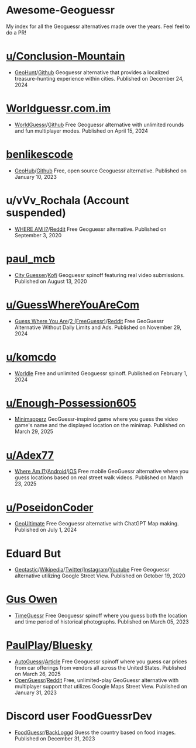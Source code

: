 # Awesome-Geoguessr
My index for all the Geoguessr alternatives made over the years. Feel feel to do a PR!
# [u/Conclusion-Mountain](https://www.reddit.com/user/Conclusion-Mountain/)
- [GeoHunt](https://geohunt.vercel.app/)/[Github](https://github.com/vishdadhich092004/geohunt) Geoguessr alternative that provides a localized treasure-hunting experience within cities. Published on December 24, 2024

# [Worldguessr.com.im](https://worldguessr.com.im/)
- [WorldGuessr](https://www.worldguessr.com/)/[Github](https://github.com/codergautam/worldguessr) Free Geoguessr alternative with unlimited rounds and fun multiplayer modes. Published on April 15, 2024

# [benlikescode](https://github.com/benlikescode)
- [GeoHub](https://www.geohub.gg/)/[Github](https://github.com/benlikescode/geohub) Free, open source Geoguessr alternative. Published on January 10, 2023

# u/vVv_Rochala (Account suspended)
- [WHERE AM I?](https://www.wuri.ai/)/[Reddit](https://www.reddit.com/r/geoguessr/comments/ilkyql/check_out_my_free_geoguessr_alternative_less/) Free Geoguessr alternative. Published on September 3, 2020

# [paul_mcb](https://x.com/paul_mcb)
- [City Guesser](https://virtualvacation.us/)/[Kofi](https://ko-fi.com/cityguesser) Geoguessr spinoff featuring real video submissions. Published on August 13, 2020

# [u/GuessWhereYouAreCom](https://www.reddit.com/user/GuessWhereYouAreCom/)
- [Guess Where You Are](https://guesswhereyouare.com/)/[2 (FreeGuessr)](https://freeguessr.com)/[Reddit](https://www.reddit.com/r/freegames/comments/1jhjtpp/freeguessrcom_free_geoguessr_alternative_without/) Free GeoGuessr Alternative Without Daily Limits and Ads. Published on November 29, 2024

# [u/komcdo](https://www.reddit.com/user/komcdo/)
- [Worldle](https://worldledaily.com/) Free and unlimited Geoguessr spinoff. Published on February 1, 2024

# [u/Enough-Possession605](https://www.reddit.com/user/Enough-Possession605/)
- [Minimapperz](https://minimapperz.com/) GeoGuessr-inspired game where you guess the video game's name and the displayed location on the minimap. Published on March 29, 2025

# [u/Adex77](https://www.reddit.com/user/Adex77/)
- [Where Am I?](https://whereamigame.app/)/[Android](https://play.google.com/store/apps/details?id=com.adex77.WhereAmI)/[iOS](https://apps.apple.com/us/app/where-am-i-geoguess-game/id6657987209) Free mobile GeoGuessr alternative where you guess locations based on real street walk videos. Published on March 23, 2025

# [u/PoseidonCoder](https://www.reddit.com/user/PoseidonCoder/)
- [GeoUltimate](https://www.geoultimate.com/) Free Geoguessr alternative with ChatGPT Map making. Published on July 1, 2024

# Eduard But
- [Geotastic](https://geotastic.net/)/[Wikipedia](https://pt.wikipedia.org/wiki/Geotastic)/[Twitter](https://x.com/geotastic_game)/[Instagram](https://www.instagram.com/officialgeotastic/)/[Youtube](https://www.youtube.com/watch?v=4EU59_3cBl8) Free Geoguessr alternative utilizing Google Street View.​ Published on October 19, 2020

# [Gus Owen](https://x.com/gusowennn)
- [TimeGuessr](https://timeguessr.com/) Free Geoguessr spinoff where you guess both the location and time period of historical photographs. Published on March 05, 2023

# [PaulPlay](https://paulplay.studio/)/[Bluesky](https://bsky.app/profile/paulplay.bsky.social)
- [AutoGuessr](https://autoguessr.com/)/[Article](https://ruthlesstalent.com/cars-that-were-discontinued/) Free Geoguessr spinoff where you guess car prices from car offerings from vendors all across the United States. Published on March 26, 2025
- [OpenGuessr](https://openguessr.com/)/[Reddit](https://www.reddit.com/r/OpenGuessr/) Free, unlimited-play GeoGuessr alternative with multiplayer support that utilizes Google Maps Street View. Published on January 31, 2023

# Discord user FoodGuessrDev
- [FoodGuessr](https://www.foodguessr.com/)/[BackLoggd](https://backloggd.com/games/foodguessr/) Guess the country based on food images. Published on December 31, 2023

